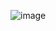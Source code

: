 ![image](https://github.com/friendlyantz/puzzles-and-challanges/assets/70934030/35cce23c-c999-4cc4-9943-eb56f670eb89)
